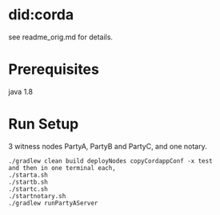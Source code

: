 did:corda
=========
see readme_orig.md for details.

Prerequisites
=============
java 1.8

Run Setup
=========
3 witness nodes PartyA, PartyB and PartyC, and one notary.
```
./gradlew clean build deployNodes copyCordappConf -x test
and then in one terminal each,
./starta.sh
./startb.sh
./startc.sh
./startnotary.sh
./gradlew runPartyAServer
```
